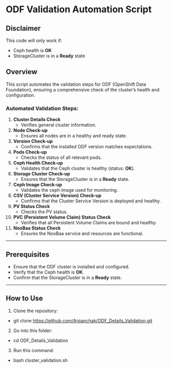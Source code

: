 # ODF Validation Automation Script
## Disclaimer
This code will only work if:
- Ceph health is **OK**
- StorageCluster is in a **Ready** state
## Overview
This script automates the validation steps for ODF (OpenShift Data Foundation), ensuring a comprehensive check of the cluster’s health and configuration. 
### Automated Validation Steps:
1. **Cluster Details Check** 
   - Verifies general cluster information.
2. **Node Check-up** 
   - Ensures all nodes are in a healthy and ready state.
3. **Version Check-up** 
   - Confirms that the installed ODF version matches expectations.
4. **Pods Check-up** 
   - Checks the status of all relevant pods.
5. **Ceph Health Check-up** 
   - Validates that the Ceph cluster is healthy (status: **OK**).
6. **Storage Cluster Check-up** 
   - Ensures that the StorageCluster is in a **Ready** state.
7. **Ceph Image Check-up** 
   - Validates the ceph image used for monitoring.
8. **CSV (Cluster Service Version) Check-up** 
   - Confirms that the Cluster Service Version is deployed and healthy.
9. **PV Status Check** 
   - Checks the PV status.
10. **PVC (Persistent Volume Claim) Status Check** 
    - Verifies that all Persistent Volume Claims are bound and healthy.
11. **NooBaa Status Check** 
    - Ensures the NooBaa service and resources are functional.
---
## Prerequisites
- Ensure that the ODF cluster is installed and configured.
- Verify that the Ceph health is **OK**.
- Confirm that the StorageCluster is in a **Ready** state.
---
## How to Use
1. Clone the repository:
  - git clone https://github.com/Arpanchak/ODF_Details_Validation.git
2. Go into this folder:
  - cd ODF_Details_Validation
3. Run this command:
  - bash cluster_validation.sh
